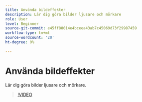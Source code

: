 ```yaml
---
title: Använda bildeffekter
description: Lär dig göra bilder ljusare och mörkare
role: User
level: Beginner
source-git-commit: e45ff88014e4bceea43ab7c45069d73f29987459
workflow-type: tm+mt
source-wordcount: '20'
ht-degree: 0%

---
```


# Använda bildeffekter

Lär dig göra bilder ljusare och mörkare.

>[!VIDEO](https://video.tv.adobe.com/v/3420223?quality=12&learn=on&hidetitle=true)
